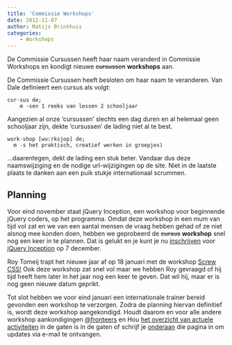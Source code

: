 ```yaml
---
title: 'Commissie Workshops'
date: 2012-11-07
author: Matijs Brinkhuis
categories:
    - Workshops
---
```


De Commissie Cursussen heeft haar naam veranderd in Commissie Workshops en kondigt nieuwe <strike>cursussen</strike> **workshops** aan.

De Commissie Cursussen heeft besloten om haar naam te veranderen. Van Dale definieert een cursus als volgt:

```
cur·sus de;
    m -sen 1 reeks van lessen 2 schooljaar
```

Aangezien al onze ‘cursussen’ slechts een dag duren en al helemaal geen schooljaar zijn, dekte ‘cursussen’ de lading niet al te best.

```
work·shop [wu:rksjop] de;
  m -s het praktisch, creatief werken in groepjes)
```

…daarentegen, dekt de lading een stuk beter. Vandaar dus deze naamswijziging en de nodige url-wijzigingen op de site. Niet in de laatste plaats te danken aan een puik stukje internationaal scrummen.

## Planning

Voor eind november staat jQuery Inception, een workshop voor beginnende jQuery coders, op het programma. Omdat deze workshop in een mum van tijd vol zat en we van een aantal mensen de vraag hebben gehad of ze niet alsnog mee konden doen, hebben we geprobeerd de <strike>cursus</strike> **workshop** snel nog een keer in te plannen. Dat is gelukt en je kunt je nu [inschrijven](/workshops/jquery-inception-arjan-eising/7-december-2012) voor [jQuery Inception](/workshops/jquery-inception-arjan-eising) op 7 december.

Roy Tomeij trapt het nieuwe jaar af op 18 januari met de workshop [Screw CSS!](/workshops/screw-css-roy-tomeij) Ook deze workshop zat snel vol maar we hebben Roy gevraagd of hij tijd heeft hem later in het jaar nog een keer te geven. Dat wil hij, maar er is nog geen nieuwe datum geprikt.

Tot slot hebben we voor eind januari een internationale trainer bereid gevonden een workshop te verzorgen. Zodra de planning hiervan definitief is, wordt deze workshop aangekondigd. Houdt daarom en voor alle andere workshop aankondigingen [@fronteers](https://twitter.com/fronteers) en Hou [het overzicht van actuele activiteiten](/nl/activiteiten) in de gaten is in de gaten of schrijf je [onderaan](/workshops#per-mail) die pagina in om updates via e-mail te ontvangen.
